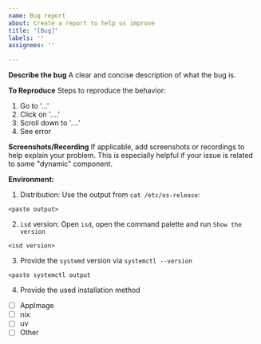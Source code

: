 ```yaml
---
name: Bug report
about: Create a report to help us improve
title: "[Bug]"
labels: ''
assignees: ''

---
```


**Describe the bug**
A clear and concise description of what the bug is.

**To Reproduce**
Steps to reproduce the behavior:
1. Go to '...'
2. Click on '....'
3. Scroll down to '....'
4. See error

**Screenshots/Recording**
If applicable, add screenshots or recordings to help explain your problem.
This is especially helpful if your issue is related to some "dynamic" component.

**Environment:**

1. Distribution: Use the output from `cat /etc/os-release`:
```
<paste output>
```

2. `isd` version: Open `isd`, open the command palette and run `Show the version`

```
<isd version>
```

3. Provide the `systemd` version via `systemctl --version`

```
<paste systemctl output
```

4. Provide the used installation method

- [ ] AppImage
- [ ] nix
- [ ] uv
- [ ] Other
